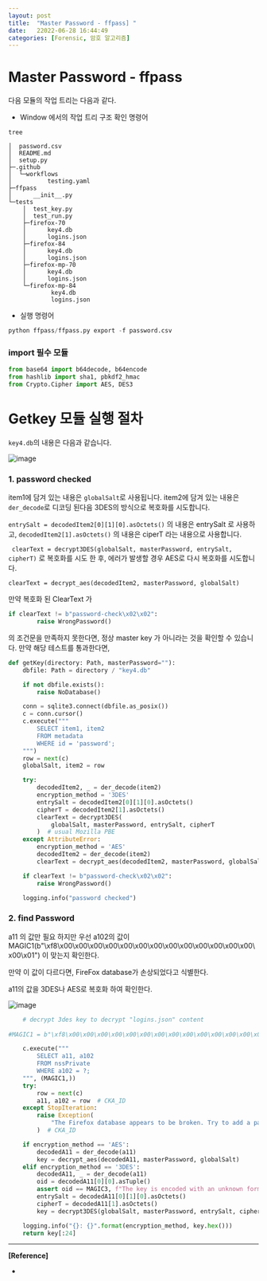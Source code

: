 ```yaml
---
layout: post
title:  "Master Password - ffpass] "
date:   22022-06-28 16:44:49
categories: [Forensic, 암호 알고리즘]
---
```


# Master Password - ffpass

다음 모듈의 작업 트리는 다음과 같다. 

* Window 에서의 작업 트리 구조 확인 명령어

``` tree ``` 

```
│  password.csv
│  README.md
│  setup.py
├─.github
│  └─workflows
│          testing.yaml
├─ffpass
│      __init__.py
└─tests
    │  test_key.py
    │  test_run.py
    ├─firefox-70
    │      key4.db
    │      logins.json
    ├─firefox-84
    │      key4.db
    │      logins.json
    ├─firefox-mp-70
    │      key4.db
    │      logins.json
    └─firefox-mp-84
            key4.db
            logins.json
```

* 실행 명령어

```python 
python ffpass/ffpass.py export -f password.csv
```

### import 필수 모듈 


```python
from base64 import b64decode, b64encode
from hashlib import sha1, pbkdf2_hmac
from Crypto.Cipher import AES, DES3
```

# Getkey 모듈 실행 절차 

`key4.db`의 내용은 다음과 같습니다. 

![image](https://user-images.githubusercontent.com/46625602/176129409-3af98ea2-665b-459a-a602-f53ec8adbc90.png)

### 1. password checked

item1에 담겨 있는 내용은 `globalSalt`로 사용됩니다. 
item2에 담겨 있는 내용은 `der_decode`로 디코딩 된다음 3DES의 방식으로 복호화를 시도합니다.

```entrySalt = decodedItem2[0][1][0].asOctets()``` 의 내용은 entrySalt 로 사용하고, 
```decodedItem2[1].asOctets()``` 의 내용은 ciperT 라는 내용으로 사용합니다. 

``` clearText = decrypt3DES(globalSalt, masterPassword, entrySalt, cipherT)``` 
로 복호화를 시도 한 후, 에러가 발생할 경우 AES로 다시 복호화를 시도합니다. 

```clearText = decrypt_aes(decodedItem2, masterPassword, globalSalt)```

만약 복호화 된 ClearText 가 

```python
if clearText != b"password-check\x02\x02":
        raise WrongPassword()
```

의 조건문을 만족하지 못한다면, 정상 master key 가 아니라는 것을 확인할 수 있습니다. 
만약 해당 테스트를 통과한다면, 


```python
def getKey(directory: Path, masterPassword=""):
    dbfile: Path = directory / "key4.db"

    if not dbfile.exists():
        raise NoDatabase()

    conn = sqlite3.connect(dbfile.as_posix())
    c = conn.cursor()
    c.execute("""
        SELECT item1, item2
        FROM metadata
        WHERE id = 'password';
    """)
    row = next(c)
    globalSalt, item2 = row

    try:
        decodedItem2, _ = der_decode(item2)
        encryption_method = '3DES'
        entrySalt = decodedItem2[0][1][0].asOctets()
        cipherT = decodedItem2[1].asOctets()
        clearText = decrypt3DES(
            globalSalt, masterPassword, entrySalt, cipherT
        )  # usual Mozilla PBE
    except AttributeError:
        encryption_method = 'AES'
        decodedItem2 = der_decode(item2)
        clearText = decrypt_aes(decodedItem2, masterPassword, globalSalt)

    if clearText != b"password-check\x02\x02":
        raise WrongPassword()

    logging.info("password checked")
```

### 2. find Password 

a11 의 값만 필요 하지만 우선 a102의 값이 MAGIC1(b"\xf8\x00\x00\x00\x00\x00\x00\x00\x00\x00\x00\x00\x00\x00\x00\x01")
이 맞는지 확인한다. 

만약 이 값이 다르다면, FireFox database가 손상되었다고 식별한다. 

a11의 값을 3DES나 AES로 복호화 하여 확인한다. 

![image](https://user-images.githubusercontent.com/46625602/176130953-0696aa3b-4af4-4e2c-8c70-02151050d810.png)

```python 
    # decrypt 3des key to decrypt "logins.json" content
    
#MAGIC1 = b"\xf8\x00\x00\x00\x00\x00\x00\x00\x00\x00\x00\x00\x00\x00\x00\x01"

    c.execute("""
        SELECT a11, a102
        FROM nssPrivate
        WHERE a102 = ?;
    """, (MAGIC1,))
    try:
        row = next(c)
        a11, a102 = row  # CKA_ID
    except StopIteration:
        raise Exception(
            "The Firefox database appears to be broken. Try to add a password to rebuild it."
        )  # CKA_ID

    if encryption_method == 'AES':
        decodedA11 = der_decode(a11)
        key = decrypt_aes(decodedA11, masterPassword, globalSalt)
    elif encryption_method == '3DES':
        decodedA11, _ = der_decode(a11)
        oid = decodedA11[0][0].asTuple()
        assert oid == MAGIC3, f"The key is encoded with an unknown format {oid}"
        entrySalt = decodedA11[0][1][0].asOctets()
        cipherT = decodedA11[1].asOctets()
        key = decrypt3DES(globalSalt, masterPassword, entrySalt, cipherT)

    logging.info("{}: {}".format(encryption_method, key.hex()))
    return key[:24]

```




---

**[Reference]**

* 